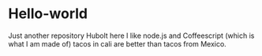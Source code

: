 # Hello-world
Just another repository
Hubolt here I like node.js and Coffeescript (which is what I am made of) 
tacos in cali are better than tacos from Mexico.
